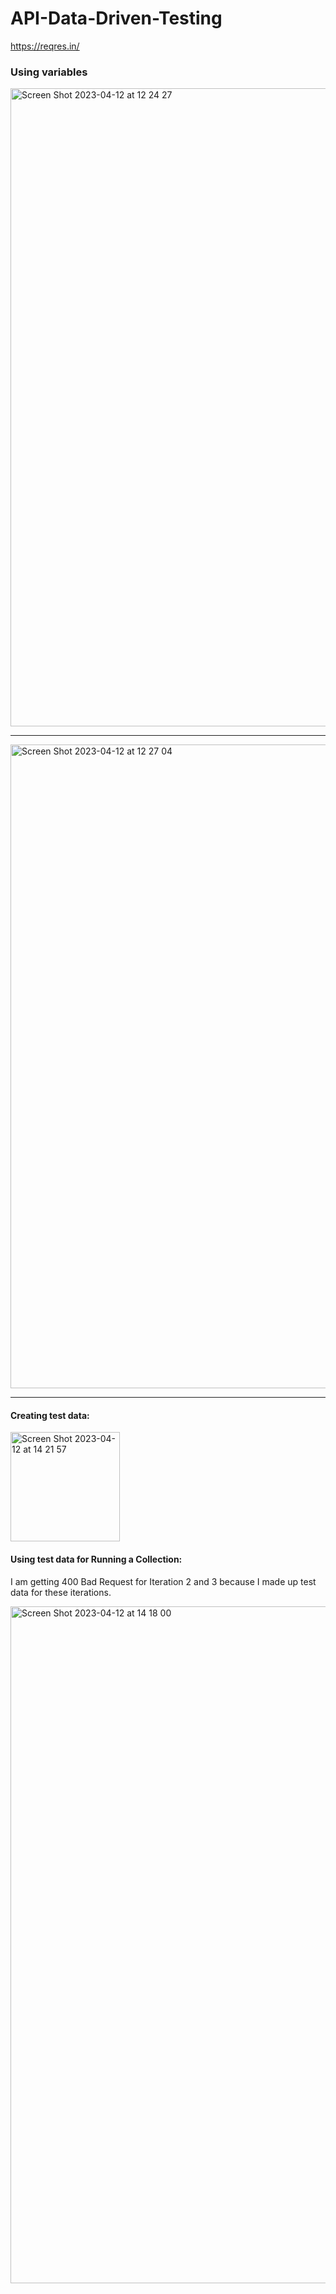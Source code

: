 # API-Data-Driven-Testing
https://reqres.in/

### Using variables 

<img width="1021" alt="Screen Shot 2023-04-12 at 12 24 27" src="https://user-images.githubusercontent.com/66965539/231522459-96f326e1-6004-4b66-839d-f2db7fb8f8fc.png">

________________________________________________________________________________


<img width="1030" alt="Screen Shot 2023-04-12 at 12 27 04" src="https://user-images.githubusercontent.com/66965539/231522531-4cce516d-95da-475c-b61b-394d465c6fde.png">

________________________________________________________________________________

#### Creating test data:
<img width="175" alt="Screen Shot 2023-04-12 at 14 21 57" src="https://user-images.githubusercontent.com/66965539/231549907-ddbbc837-1afd-4eff-9807-1bc6dd9c4aef.png">

#### Using test data for Running a Collection:
I am getting 400 Bad Request for Iteration 2 and 3 because I made up test data for these iterations.

<img width="1083" alt="Screen Shot 2023-04-12 at 14 18 00" src="https://user-images.githubusercontent.com/66965539/231550370-a8f903cd-9dcc-4334-973c-cf1bcfc4b7e8.png">
